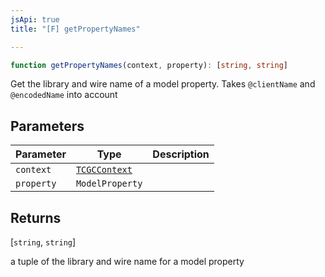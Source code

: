 ```yaml
---
jsApi: true
title: "[F] getPropertyNames"

---
```

```ts
function getPropertyNames(context, property): [string, string]
```

Get the library and wire name of a model property. Takes `@clientName` and `@encodedName` into account

## Parameters

| Parameter | Type | Description |
| ------ | ------ | ------ |
| `context` | [`TCGCContext`](../interfaces/TCGCContext.md) |  |
| `property` | `ModelProperty` |  |

## Returns

[`string`, `string`]

a tuple of the library and wire name for a model property
